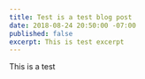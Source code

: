 ```yaml
---
title: Test is a test blog post
date: 2018-08-24 20:50:00 -07:00
published: false
excerpt: This is test excerpt
---
```


This is a test